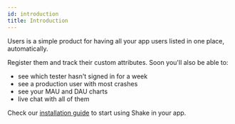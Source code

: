 ```yaml
---
id: introduction
title: Introduction
---
```


Users is a simple product for having all your app users listed in one place, automatically.

Register them and track their custom attributes. Soon you'll also be able to:

* see which tester hasn't signed in for a week
* see a production user with most crashes
* see your MAU and DAU charts
* live chat with all of them

Check our [installation guide](flutter/installation.md) to start using Shake in your app.
